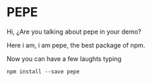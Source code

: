 # PEPE

Hi, ¿Are you talking about pepe in your demo?

Here i am, i am pepe, the best package of npm. 

Now you can have a few laughts typing

```
npm install --save pepe
```